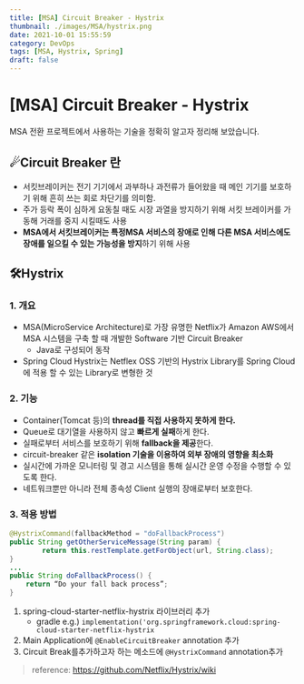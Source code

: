 ```yaml
---
title: [MSA] Circuit Breaker - Hystrix
thumbnail: ./images/MSA/hystrix.png
date: 2021-10-01 15:55:59
category: DevOps
tags: [MSA, Hystrix, Spring]
draft: false
---
```


# [MSA] Circuit Breaker - Hystrix

MSA 전환 프로젝트에서 사용하는 기술을 정확히 알고자 정리해 보았습니다.



## ☄Circuit Breaker 란

- 서킷브레이커는 전기 기기에서 과부하나 과전류가 들어왔을 때 메인 기기를 보호하기 위해 흔히 쓰는 회로 차단기를 의미함.
- 주가 등락 폭이 심하게 요동칠 때도 시장 과열을 방지하기 위해 서킷 브레이커를 가동해 거래를 중지 시킬때도 사용
- **MSA에서 서킷브레이커는 특정MSA 서비스의 장애로 인해 다른 MSA 서비스에도 장애를 일으킬 수 있는 가능성을 방지**하기 위해 사용



## 🛠Hystrix

### 1. 개요

- MSA(MicroService Architecture)로 가장 유명한 Netflix가 Amazon AWS에서 MSA 시스템을 구축 할 때 개발한 Software 기반 Circuit Breaker
  - Java로 구성되어 동작
- Spring Cloud Hystrix는 Netflex OSS 기반의 Hystrix Library를 Spring Cloud에 적용 할 수 있는 Library로 변형한 것



### 2. 기능

- Container(Tomcat 등)의 **thread를 직접 사용하지 못하게 한다.**
- Queue로 대기열을 사용하지 않고 **빠르게 실패**하게 한다.
- 실패로부터 서비스를 보호하기 위해 **fallback을 제공**한다.
- circuit-breaker 같은 **isolation 기술을 이용하여 외부 장애의 영향을 최소화**
- 실시간에 가까운 모니터링 및 경고 시스템을 통해 실시간 운영 수정을 수행할 수 있도록 한다.
- 네트워크뿐만 아니라 전체 종속성 Client 실행의 장애로부터 보호한다.



### 3. 적용 방법

```java
@HystrixCommand(fallbackMethod = "doFallbackProcess")
public String getOtherServiceMessage(String param) {
        return this.restTemplate.getForObject(url, String.class);
}
...
public String doFallbackProcess() { 
    return “Do your fall back process”; 
}
```



1. spring-cloud-starter-netflix-hystrix 라이브러리 추가
   - gradle e.g.) `implementation('org.springframework.cloud:spring-cloud-starter-netflix-hystrix`
2. Main Application에 `@EnableCircuitBreaker` annotation 추가
3. Circuit Break를추가하고자 하는 메소드에 `@HystrixCommand` annotation추가



> reference: https://github.com/Netflix/Hystrix/wiki